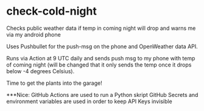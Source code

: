 # check-cold-night
Checks public weather data if temp in coming night will drop and warns me via my android phone

Uses Pushbullet for the push-msg on the phone and OpenWeather data API. 

Runs via Action at 9 UTC daily and sends push msg to my phone with temp of coming night (will be changed that it only sends the temp once it drops below -4 degrees Celsius). 

Time to get the plants into the garage!


***Nice:
GitHub Actions are used to run a Python skript
GitHub Secrets and environment variables are used in order to keep API Keys invisible

